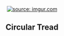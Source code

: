 
<div align="center">
  <a href="https://imgur.com/o0EeILT"><img src="https://i.imgur.com/o0EeILT.gif" title="source: imgur.com" /></a>
  <h2 align="center">Circular Tread</h2> 
      
</div>
